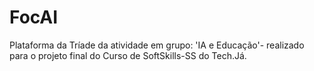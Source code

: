
# FocAI
Plataforma da Tríade da atividade em grupo: 'IA e Educação'- realizado para o projeto final do Curso de SoftSkills-SS do Tech.Já.
